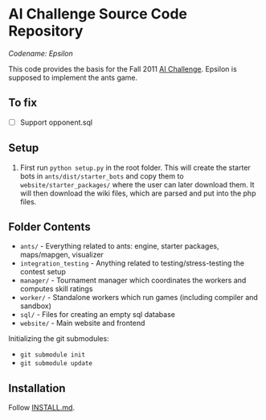 # AI Challenge Source Code Repository

_Codename: Epsilon_

This code provides the basis for the Fall 2011 [AI Challenge](http://aichallenge.org/).
Epsilon is supposed to implement the ants game.

## To fix

- [ ] Support opponent.sql

## Setup

1. First run `python setup.py` in the root folder. This will create the starter bots in `ants/dist/starter_bots` and copy them to `website/starter_packages/` where the user can later download them.
   It will then download the wiki files, which are parsed and put into the php files.

## Folder Contents

- `ants/` - Everything related to ants: engine, starter packages, maps/mapgen, visualizer
- `integration_testing` - Anything related to testing/stress-testing the contest setup
- `manager/` - Tournament manager which coordinates the workers and computes skill ratings
- `worker/` - Standalone workers which run games (including compiler and sandbox)
- `sql/` - Files for creating an empty sql database
- `website/` - Main website and frontend

Initializing the git submodules:

- `git submodule init`
- `git submodule update`

## Installation

Follow [INSTALL.md](https://github.com/aichallenge/aichallenge/blob/epsilon/INSTALL.md).
